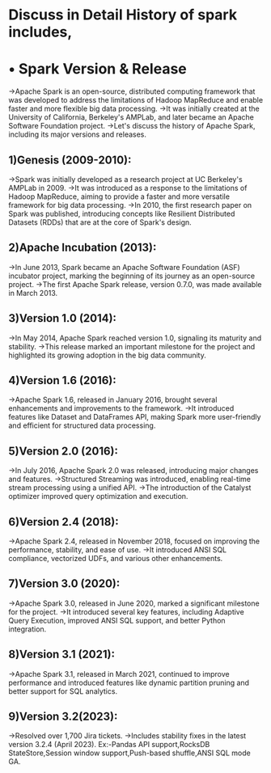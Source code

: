 # Discuss in Detail History of spark includes,
# • Spark Version & Release

->Apache Spark is an open-source, distributed computing framework that was developed to address the limitations of Hadoop MapReduce and enable faster and more flexible big data processing. 
->It was initially created at the University of California, Berkeley's AMPLab, and later became an Apache Software Foundation project. 
->Let's discuss the history of Apache Spark, including its major versions and releases.

## 1)Genesis (2009-2010):

->Spark was initially developed as a research project at UC Berkeley's AMPLab in 2009.
->It was introduced as a response to the limitations of Hadoop MapReduce, aiming to provide a faster and more versatile framework for big data processing.
->In 2010, the first research paper on Spark was published, introducing concepts like Resilient Distributed Datasets (RDDs) that are at the core of Spark's design.

## 2)Apache Incubation (2013):
->In June 2013, Spark became an Apache Software Foundation (ASF) incubator project, marking the beginning of its journey as an open-source project.
->The first Apache Spark release, version 0.7.0, was made available in March 2013.

## 3)Version 1.0 (2014):
->In May 2014, Apache Spark reached version 1.0, signaling its maturity and stability.
->This release marked an important milestone for the project and highlighted its growing adoption in the big data community.

## 4)Version 1.6 (2016):
->Apache Spark 1.6, released in January 2016, brought several enhancements and improvements to the framework.
->It introduced features like Dataset and DataFrames API, making Spark more user-friendly and efficient for structured data processing.

## 5)Version 2.0 (2016):
->In July 2016, Apache Spark 2.0 was released, introducing major changes and features.
->Structured Streaming was introduced, enabling real-time stream processing using a unified API.
->The introduction of the Catalyst optimizer improved query optimization and execution.

## 6)Version 2.4 (2018):
->Apache Spark 2.4, released in November 2018, focused on improving the performance, stability, and ease of use.
->It introduced ANSI SQL compliance, vectorized UDFs, and various other enhancements.

## 7)Version 3.0 (2020):
->Apache Spark 3.0, released in June 2020, marked a significant milestone for the project.
->It introduced several key features, including Adaptive Query Execution, improved ANSI SQL support, and better Python integration.

## 8)Version 3.1 (2021):
->Apache Spark 3.1, released in March 2021, continued to improve performance and introduced features like dynamic partition pruning and better support for SQL analytics.

## 9)Version 3.2(2023):
->Resolved over 1,700 Jira tickets.
->Includes stability fixes in the latest version 3.2.4 (April 2023).
Ex:-Pandas API support,RocksDB StateStore,Session window support,Push-based shuffle,ANSI SQL mode GA.
